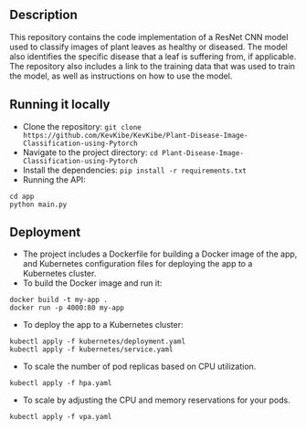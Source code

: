 ## Description
This repository contains the code implementation of a ResNet CNN model used to classify images of plant leaves as healthy or diseased. The model also identifies the specific disease that a leaf is suffering from, if applicable. The repository also includes a link to the training data that was used to train the model, as well as instructions on how to use the model.


## Running it locally
- Clone the repository: `git clone https://github.com/KevKibe/KevKibe/Plant-Disease-Image-Classification-using-Pytorch`
- Navigate to the project directory: `cd Plant-Disease-Image-Classification-using-Pytorch`
- Install the dependencies: `pip install -r requirements.txt`
- Running the API: 
```
cd app
python main.py
```


## Deployment
- The project includes a Dockerfile for building a Docker image of the app, and Kubernetes configuration files for deploying the app to a Kubernetes cluster.
- To build the Docker image and run it:
```
docker build -t my-app .
docker run -p 4000:80 my-app
```
- To deploy the app to a Kubernetes cluster:
```
kubectl apply -f kubernetes/deployment.yaml
kubectl apply -f kubernetes/service.yaml
```

- To scale the number of pod replicas based on CPU utilization.
```
kubectl apply -f hpa.yaml
```
   
- To scale by adjusting the CPU and memory reservations for your pods.
```
kubectl apply -f vpa.yaml
```


